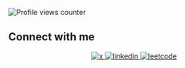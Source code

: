 ![Profile views counter](https://komarev.com/ghpvc/?username=amineleghouil&&style=flat-square)

## Connect with me

<div align="center">
  <a href="https://x.com/AminLeghouil" target="_blank">
    <img src="https://img.shields.io/badge/X-%23000000.svg?&style=for-the-badge&logo=x&logoColor=white" alt="x" style="margin-bottom: 5px;" />
  </a>
  <a href="https://www.linkedin.com/in/amine-leghouil/" target="_blank">
    <img src="https://img.shields.io/badge/linkedin-%231E77B5.svg?&style=for-the-badge&logo=linkedin&logoColor=white" alt="linkedin" style="margin-bottom: 5px;" />
  </a>
  <a href="https://leetcode.com/u/amineleghouil/" target="_blank">
    <img src="https://img.shields.io/badge/leetcode-%23FFA116.svg?&style=for-the-badge&logo=leetcode&logoColor=white" alt="leetcode" style="margin-bottom: 5px;" />
  </a>

</div>
<!--
**amineleghouil/amineleghouil** is a ✨ _special_ ✨ repository because its `README.md` (this file) appears on your GitHub profile.

Here are some ideas to get you started:

- 🔭 I’m currently working on ...
- 🌱 I’m currently learning ...
- 👯 I’m looking to collaborate on ...
- 🤔 I’m looking for help with ...
- 💬 Ask me about ...
- 📫 How to reach me: ...
- 😄 Pronouns: ...
- ⚡ Fun fact: ...
-->
